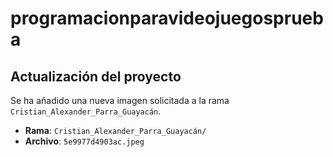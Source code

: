 # programacionparavideojuegosprueba
## Actualización del proyecto

Se ha añadido una nueva imagen solicitada a la rama `Cristian_Alexander_Parra_Guayacán`.

- **Rama**: `Cristian_Alexander_Parra_Guayacán/`
- **Archivo**: `5e9977d4903ac.jpeg`
